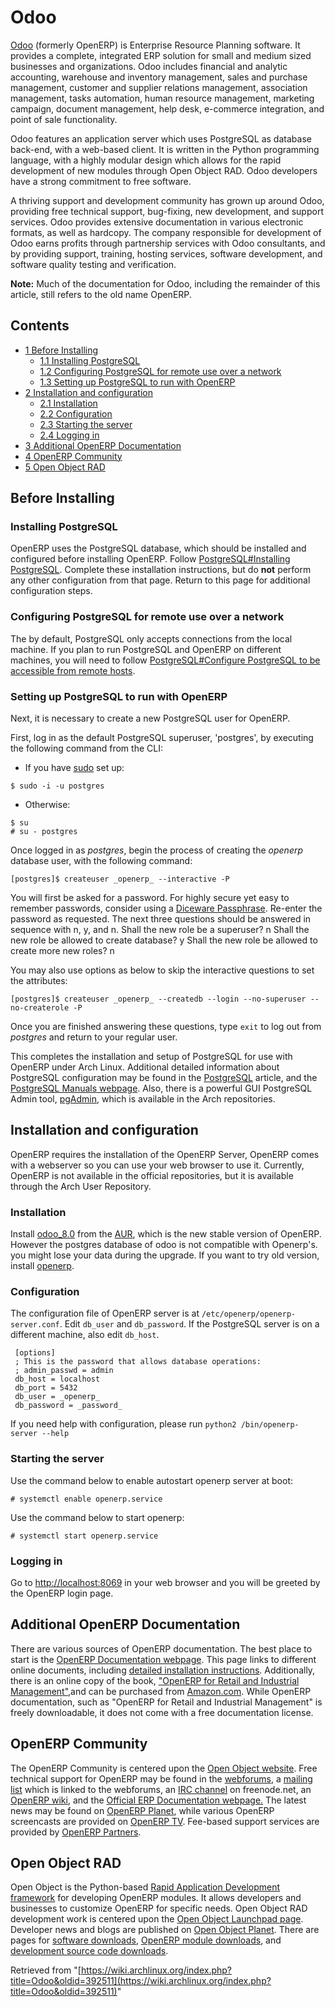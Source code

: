 # Odoo

[Odoo](https://www.odoo.com/) (formerly OpenERP) is Enterprise Resource Planning software. It provides a complete, integrated ERP solution for small and medium sized businesses and organizations. Odoo includes financial and analytic accounting, warehouse and inventory management, sales and purchase management, customer and supplier relations management, association management, tasks automation, human resource management, marketing campaign, document management, help desk, e-commerce integration, and point of sale functionality.

Odoo features an application server which uses PostgreSQL as database back-end, with a web-based client. It is written in the Python programming language, with a highly modular design which allows for the rapid development of new modules through Open Object RAD. Odoo developers have a strong commitment to free software.

A thriving support and development community has grown up around Odoo, providing free technical support, bug-fixing, new development, and support services. Odoo provides extensive documentation in various electronic formats, as well as hardcopy. The company responsible for development of Odoo earns profits through partnership services with Odoo consultants, and by providing support, training, hosting services, software development, and software quality testing and verification.

**Note:** Much of the documentation for Odoo, including the remainder of this article, still refers to the old name OpenERP.

## Contents

*   [1 Before Installing](#Before_Installing)
    *   [1.1 Installing PostgreSQL](#Installing_PostgreSQL)
    *   [1.2 Configuring PostgreSQL for remote use over a network](#Configuring_PostgreSQL_for_remote_use_over_a_network)
    *   [1.3 Setting up PostgreSQL to run with OpenERP](#Setting_up_PostgreSQL_to_run_with_OpenERP)
*   [2 Installation and configuration](#Installation_and_configuration)
    *   [2.1 Installation](#Installation)
    *   [2.2 Configuration](#Configuration)
    *   [2.3 Starting the server](#Starting_the_server)
    *   [2.4 Logging in](#Logging_in)
*   [3 Additional OpenERP Documentation](#Additional_OpenERP_Documentation)
*   [4 OpenERP Community](#OpenERP_Community)
*   [5 Open Object RAD](#Open_Object_RAD)

## Before Installing

### Installing PostgreSQL

OpenERP uses the PostgreSQL database, which should be installed and configured before installing OpenERP. Follow [PostgreSQL#Installing PostgreSQL](/index.php/PostgreSQL#Installing_PostgreSQL "PostgreSQL"). Complete these installation instructions, but do **not** perform any other configuration from that page. Return to this page for additional configuration steps.

### Configuring PostgreSQL for remote use over a network

The by default, PostgreSQL only accepts connections from the local machine. If you plan to run PostgreSQL and OpenERP on different machines, you will need to follow [PostgreSQL#Configure PostgreSQL to be accessible from remote hosts](/index.php/PostgreSQL#Configure_PostgreSQL_to_be_accessible_from_remote_hosts "PostgreSQL").

### Setting up PostgreSQL to run with OpenERP

Next, it is necessary to create a new PostgreSQL user for OpenERP.

First, log in as the default PostgreSQL superuser, 'postgres', by executing the following command from the CLI:

*   If you have [sudo](https://www.archlinux.org/packages/?name=sudo) set up:

```
$ sudo -i -u postgres

```

*   Otherwise:

```
$ su
# su - postgres

```

Once logged in as _postgres_, begin the process of creating the _openerp_ database user, with the following command:

```
[postgres]$ createuser _openerp_ --interactive -P

```

You will first be asked for a password. For highly secure yet easy to remember passwords, consider using a [Diceware Passphrase](http://world.std.com/~reinhold/diceware.html). Re-enter the password as requested. The next three questions should be answered in sequence with n, y, and n. Shall the new role be a superuser? n Shall the new role be allowed to create database? y Shall the new role be allowed to create more new roles? n

You may also use options as below to skip the interactive questions to set the attributes:

```
[postgres]$ createuser _openerp_ --createdb --login --no-superuser --no-createrole -P

```

Once you are finished answering these questions, type `exit` to log out from _postgres_ and return to your regular user.

This completes the installation and setup of PostgreSQL for use with OpenERP under Arch Linux. Additional detailed information about PostgreSQL configuration may be found in the [PostgreSQL](/index.php/PostgreSQL "PostgreSQL") article, and the [PostgreSQL Manuals webpage](http://www.postgresql.org/docs/manuals/). Also, there is a powerful GUI PostgreSQL Admin tool, [pgAdmin](http://www.pgadmin.org/), which is available in the Arch repositories.

## Installation and configuration

OpenERP requires the installation of the OpenERP Server, OpenERP comes with a webserver so you can use your web browser to use it. Currently, OpenERP is not available in the official repositories, but it is available through the Arch User Repository.

### Installation

Install [odoo_8.0](https://aur.archlinux.org/packages/odoo_8.0/) from the [AUR](/index.php/AUR "AUR"), which is the new stable version of OpenERP. However the postgres database of odoo is not compatible with Openerp's. you might lose your data during the upgrade. If you want to try old version, install [openerp](https://aur.archlinux.org/packages/openerp/).

### Configuration

The configuration file of OpenERP server is at `/etc/openerp/openerp-server.conf`. Edit `db_user` and `db_password`. If the PostgreSQL server is on a different machine, also edit `db_host`.

```
 [options]
 ; This is the password that allows database operations:
 ; admin_passwd = admin
 db_host = localhost
 db_port = 5432
 db_user = _openerp_
 db_password = _password_

```

If you need help with configuration, please run `python2 /bin/openerp-server --help`

### Starting the server

Use the command below to enable autostart openerp server at boot:

```
# systemctl enable openerp.service

```

Use the command below to start openerp:

```
# systemctl start openerp.service

```

### Logging in

Go to [http://localhost:8069](http://localhost:8069) in your web browser and you will be greeted by the OpenERP login page.

## Additional OpenERP Documentation

There are various sources of OpenERP documentation. The best place to start is the [OpenERP Documentation webpage](http://doc.openerp.com/). This page links to different online documents, including [detailed installation instructions](http://doc.openerp.com/install/index.html). Additionally, there is an online copy of the book, ["OpenERP for Retail and Industrial Management"](http://doc.openerp.com/book/index.html),and can be purchased from [Amazon.com](http://www.amazon.com/Open-ERP-Retail-Industrial-Management/dp/2960087607/). While OpenERP documentation, such as "OpenERP for Retail and Industrial Management" is freely downloadable, it does not come with a free documentation license.

## OpenERP Community

The OpenERP Community is centered upon the [Open Object website](http://openobject.com/). Free technical support for OpenERP may be found in the [webforums](http://openobject.com/forum/index.php), a [mailing list](http://tiny.be/mailman/listinfo/tinyerp-users) which is linked to the webforums, an [IRC channel](http://openobject.com/irc/) on freenode.net, an [OpenERP wiki](http://www.openobject.com/wiki/index.php/Main_Page), and the [Official ERP Documentation webpage.](http://doc.openerp.com/) The latest news may be found on [OpenERP Planet](http://openerp.com/planet/), while various OpenERP screencasts are provided on [OpenERP TV](http://www.openerp.tv/). Fee-based support services are provided by [OpenERP Partners](http://openerp.com/en/partners.html).

## Open Object RAD

Open Object is the Python-based [Rapid Application Development framework](http://openobject.com/index.php?option=com_content&view=article&id=46&Itemid=53) for developing OpenERP modules. It allows developers and businesses to customize OpenERP for specific needs. Open Object RAD development work is centered upon the [Open Object Launchpad page](https://launchpad.net/openobject). Developer news and blogs are published on [Open Object Planet](http://openobject.com/planet/). There are pages for [software downloads](http://www.openerp.com/index.php?option=com_content&view=article&id=18&Itemid=28), [OpenERP module downloads](http://doc.openerp.com/modindex.html), and [development source code downloads](http://openobject.com/index.php?option=com_content&view=article&id=53&Itemid=61).

Retrieved from "[https://wiki.archlinux.org/index.php?title=Odoo&oldid=392511](https://wiki.archlinux.org/index.php?title=Odoo&oldid=392511)"